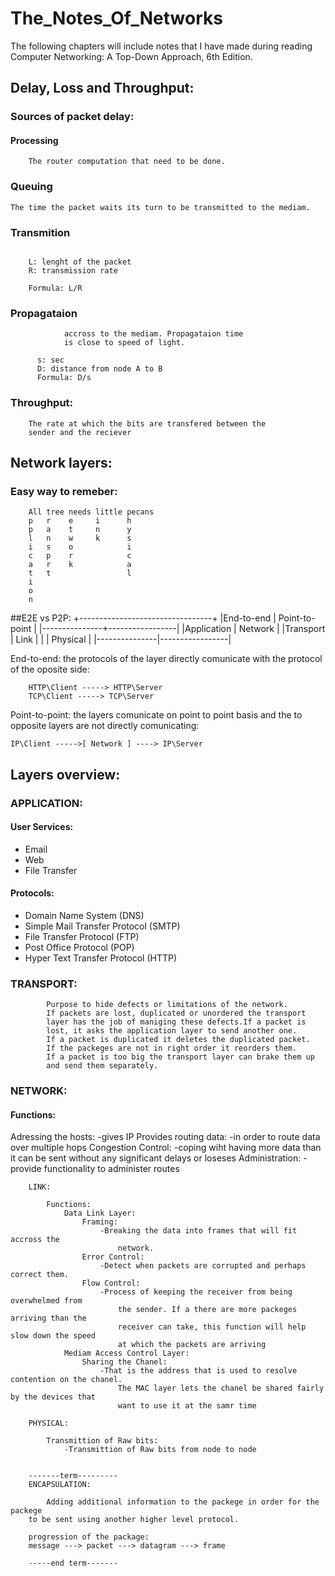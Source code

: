 # The_Notes_Of_Networks

The following chapters will include notes that I have made during reading Computer Networking: A Top-Down Approach, 6th Edition.

## Delay, Loss and Throughput:
### Sources of packet delay:
#### Processing
```
    The router computation that need to be done.
```
    
### Queuing 
```The time the packet waits its turn to be transmitted to the mediam.```

### Transmition 
``` The transmition of the packet from the queue to the mediam.

    L: lenght of the packet 
    R: transmission rate
    
    Formula: L/R

```
### Propagataion
```   The time that the signal needs to move
			accross to the mediam. Propagataion time
			is close to speed of light.
      
      s: sec 
      D: distance from node A to B
      Formula: D/s 
```

### Throughput:
		The rate at which the bits are transfered between the
		sender and the reciever  

## Network layers:
### Easy way to remeber:
		All tree needs little pecans
		p   r    e     i      h
		p   a    t     n      y
		l   n    w     k      s
		i   s    o            i 
		c   p    r            c 
		a   r    k            a
		t   t                 l
		i
		o
		n

##E2E vs P2P:
		+---------------------------------+
		|End-to-end     |  Point-to-point |
		|---------------+-----------------|
		|Application    |  Network        |
		|Transport      |  Link 	      |
		|			    |  Physical       |
		|---------------|-----------------|


End-to-end: the protocols of the layer directly comunicate with the protocol
of the oposite side: 

		HTTP\Client -----> HTTP\Server
		TCP\Client -----> TCP\Server

Point-to-point: the layers comunicate on point to point basis and the to 
opposite layers are not directly comunicating:

    IP\Client ----->[ Network ] ----> IP\Server

## Layers overview:
### APPLICATION:
#### User Services:
- Email
- Web
- File Transfer
#### Protocols: 
- Domain Name System (DNS)
- Simple Mail Transfer Protocol (SMTP)
- File Transfer Protocol (FTP)
- Post Office Protocol (POP)
- Hyper Text Transfer Protocol (HTTP)	

### TRANSPORT:
			Purpose to hide defects or limitations of the network.
			If packets are lost, duplicated or unordered the transport
			layer has the job of maniging these defects.If a packet is 
			lost, it asks the application layer to send another one.
			If a packet is duplicated it deletes the duplicated packet.
			If the packeges are not in right order it reorders them.
			If a packet is too big the transport layer can brake them up
			and send them separately.

### NETWORK:

#### Functions:
Adressing the hosts:
    -gives IP
Provides routing data:
    -in order to route data over multiple hops
Congestion Control:
-coping wiht having more data than it can be sent 
			without any significant delays or loseses
 Administration:
		-provide functionality to administer routes

		LINK:

			Functions:
				Data Link Layer:
					Framing:
						-Breaking the data into frames that will fit accross the 
							network.
					Error Control:
						-Detect when packets are corrupted and perhaps correct them.
					Flow Control:
						-Process of keeping the receiver from being overwhelmed from
							the sender. If a there are more packeges arriving than the 
							receiver can take, this function will help slow down the speed
							at which the packets are arriving
				Mediam Access Control Layer:
					Sharing the Chanel:
						-That is the address that is used to resolve contention on the chanel.
							The MAC layer lets the chanel be shared fairly by the devices that 
							want to use it at the samr time

		PHYSICAL:

			Transmittion of Raw bits:
			 	-Transmittion of Raw bits from node to node


		-------term---------
		ENCAPSULATION:

			Adding additional information to the packege in order for the packege 
		to be sent using another higher level protocol.

		progression of the package:
		message ---> packet ---> datagram ---> frame 

		-----end term-------


